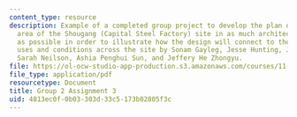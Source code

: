 ```yaml
---
content_type: resource
description: Example of a completed group project to develop the plan of the upper
  area of the Shougang (Capital Steel Factory) site in as much architectural detail
  as possible in order to illustrate how the design will connect to the different
  uses and conditions across the site by Sonam Gayleg, Jesse Hunting, Judy Zheng Jia,
  Sarah Neilson, Ashia Penghui Sun, and Jeffery He Zhongyu.
file: https://ol-ocw-studio-app-production.s3.amazonaws.com/courses/11-307-beijing-urban-design-studio-summer-2008/4813ec0f0b03303d33c5173b02805f3c_group2_assn3.pdf
file_type: application/pdf
resourcetype: Document
title: Group 2 Assignment 3
uid: 4813ec0f-0b03-303d-33c5-173b02805f3c
---
```

